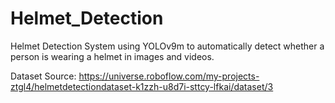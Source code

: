 # Helmet_Detection
Helmet Detection System using YOLOv9m to automatically detect whether a person is wearing a helmet in images and videos.

Dataset Source: https://universe.roboflow.com/my-projects-ztgl4/helmetdetectiondataset-k1zzh-u8d7i-sttcy-lfkai/dataset/3
